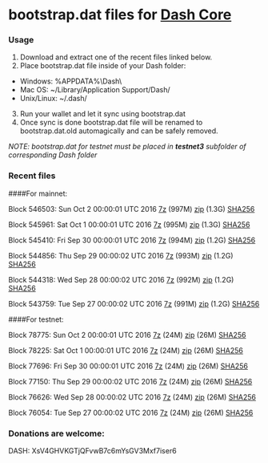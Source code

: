 # bootstrap.dat files for [Dash Core](https://www.dash.org)

### Usage

1. Download and extract one of the recent files linked below.
2. Place bootstrap.dat file inside of your Dash folder:
 - Windows: %APPDATA%\Dash\
 - Mac OS: ~/Library/Application Support/Dash/
 - Unix/Linux: ~/.dash/
3. Run your wallet and let it sync using bootstrap.dat
4. Once sync is done bootstrap.dat file will be renamed to bootstrap.dat.old automagically and can be safely removed.

_NOTE: bootstrap.dat for testnet must be placed in **testnet3** subfolder of corresponding Dash folder_

### Recent files

####For mainnet:

Block 546503: Sun Oct  2 00:00:01 UTC 2016 [7z](https://transfer.sh/uPS9C/bootstrap.dat.20161002.7z) (997M) [zip](https://transfer.sh/csznU/bootstrap.dat.20161002.zip) (1.3G) [SHA256](https://transfer.sh/rHUcS/sha256.txt)

Block 545961: Sat Oct  1 00:00:01 UTC 2016 [7z](https://transfer.sh/mmvwJ/bootstrap.dat.20161001.7z) (995M) [zip](https://transfer.sh/hJT8f/bootstrap.dat.20161001.zip) (1.3G) [SHA256](https://transfer.sh/oIdHm/sha256.txt)

Block 545410: Fri Sep 30 00:00:01 UTC 2016 [7z](https://transfer.sh/s9pyY/bootstrap.dat.20160930.7z) (994M) [zip](https://transfer.sh/zbu5s/bootstrap.dat.20160930.zip) (1.2G) [SHA256](https://transfer.sh/QJdiq/sha256.txt)

Block 544856: Thu Sep 29 00:00:02 UTC 2016 [7z](https://transfer.sh/15T2jS/bootstrap.dat.20160929.7z) (993M) [zip](https://transfer.sh/ivOaw/bootstrap.dat.20160929.zip) (1.2G) [SHA256](https://transfer.sh/BDP9O/sha256.txt)

Block 544318: Wed Sep 28 00:00:02 UTC 2016 [7z](https://transfer.sh/btkek/bootstrap.dat.20160928.7z) (992M) [zip](https://transfer.sh/9gnIr/bootstrap.dat.20160928.zip) (1.2G) [SHA256](https://transfer.sh/vo1AT/sha256.txt)

Block 543759: Tue Sep 27 00:00:02 UTC 2016 [7z](https://transfer.sh/rtfIe/bootstrap.dat.20160927.7z) (991M) [zip](https://transfer.sh/OM6c6/bootstrap.dat.20160927.zip) (1.2G) [SHA256](https://transfer.sh/tNZdy/sha256.txt)

####For testnet:

Block 78775: Sun Oct  2 00:00:01 UTC 2016 [7z](https://transfer.sh/fEeJ1/bootstrap.dat.20161002.7z) (24M) [zip](https://transfer.sh/NneLJ/bootstrap.dat.20161002.zip) (26M) [SHA256](https://transfer.sh/dwGDY/sha256.txt)

Block 78225: Sat Oct  1 00:00:01 UTC 2016 [7z](https://transfer.sh/wvQ1v/bootstrap.dat.20161001.7z) (24M) [zip](https://transfer.sh/LOUAW/bootstrap.dat.20161001.zip) (26M) [SHA256](https://transfer.sh/HMxoX/sha256.txt)

Block 77696: Fri Sep 30 00:00:01 UTC 2016 [7z](https://transfer.sh/mUc7X/bootstrap.dat.20160930.7z) (24M) [zip](https://transfer.sh/13q8rG/bootstrap.dat.20160930.zip) (26M) [SHA256](https://transfer.sh/TVlgR/sha256.txt)

Block 77150: Thu Sep 29 00:00:02 UTC 2016 [7z](https://transfer.sh/zyjY9/bootstrap.dat.20160929.7z) (24M) [zip](https://transfer.sh/KqEVB/bootstrap.dat.20160929.zip) (26M) [SHA256](https://transfer.sh/12Gz3x/sha256.txt)

Block 76626: Wed Sep 28 00:00:02 UTC 2016 [7z](https://transfer.sh/QDFkc/bootstrap.dat.20160928.7z) (24M) [zip](https://transfer.sh/11XYsJ/bootstrap.dat.20160928.zip) (26M) [SHA256](https://transfer.sh/16doaN/sha256.txt)

Block 76054: Tue Sep 27 00:00:02 UTC 2016 [7z](https://transfer.sh/pu2bf/bootstrap.dat.20160927.7z) (24M) [zip](https://transfer.sh/kmOtq/bootstrap.dat.20160927.zip) (26M) [SHA256](https://transfer.sh/lUTwK/sha256.txt)

### Donations are welcome:

DASH: XsV4GHVKGTjQFvwB7c6mYsGV3Mxf7iser6
